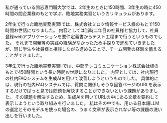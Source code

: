 私が通っている開志専門職大学では、2年生のときに150時間、3年生の時に450時間の間企業様のもとで学ぶ、臨地実務実習というカリキュラムがあります。

2年生で行った臨地実務実習Ⅰでは、株式会社ミロク情報サービス様のもとで150時間お世話になりました。
内容としては当時二年目の社員様と協力して、社員登録webアプリケーションを要件定義書からテスト工程まで行うというものでした。
それまで開発等の実践の経験がなかったため手探りで進めていきましたが、同じ学生や社員様と相談しながら進めることで、チーム開発の経験を蓄えることができました。

3年生で行った臨地実務実習Ⅱでは、中部テレコミュニケーション株式会社様のもとで450時間という長い時間お世話になりました。
内容としては、社内現行の社内FAQシステムを生成AIを用いて改善しようというものでした。
具体的には、現行の社内FAQシステムでは、質問に関係しそうな回答ページのURLを表示するだけでぱっと見では問題を解決することができないという課題がありました。
その課題を解決するため、生成AIを用いてURLの中にある文章を要約して表示しようという取り組みを行いました。
私はその中でも、用いる日本語LLMの選定とそのモデルを使った場合の、うまく文章が表示されない等の課題の洗い出しを行いました。
